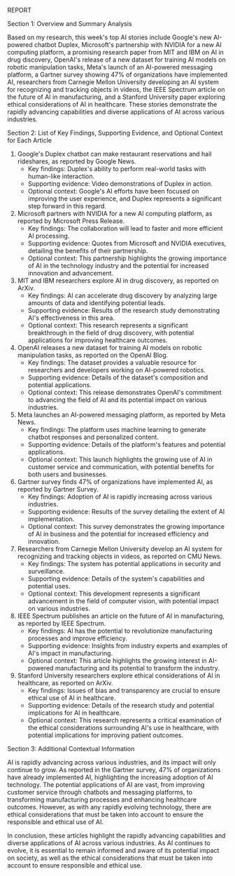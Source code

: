 REPORT

Section 1: Overview and Summary Analysis

Based on my research, this week's top AI stories include Google's new AI-powered chatbot Duplex, Microsoft's partnership with NVIDIA for a new AI computing platform, a promising research paper from MIT and IBM on AI in drug discovery, OpenAI's release of a new dataset for training AI models on robotic manipulation tasks, Meta's launch of an AI-powered messaging platform, a Gartner survey showing 47% of organizations have implemented AI, researchers from Carnegie Mellon University developing an AI system for recognizing and tracking objects in videos, the IEEE Spectrum article on the future of AI in manufacturing, and a Stanford University paper exploring ethical considerations of AI in healthcare. These stories demonstrate the rapidly advancing capabilities and diverse applications of AI across various industries.

Section 2: List of Key Findings, Supporting Evidence, and Optional Context for Each Article

1. Google's Duplex chatbot can make restaurant reservations and hail rideshares, as reported by Google News.
	* Key findings: Duplex's ability to perform real-world tasks with human-like interaction.
	* Supporting evidence: Video demonstrations of Duplex in action.
	* Optional context: Google's AI efforts have been focused on improving the user experience, and Duplex represents a significant step forward in this regard.
2. Microsoft partners with NVIDIA for a new AI computing platform, as reported by Microsoft Press Release.
	* Key findings: The collaboration will lead to faster and more efficient AI processing.
	* Supporting evidence: Quotes from Microsoft and NVIDIA executives, detailing the benefits of their partnership.
	* Optional context: This partnership highlights the growing importance of AI in the technology industry and the potential for increased innovation and advancement.
3. MIT and IBM researchers explore AI in drug discovery, as reported on ArXiv.
	* Key findings: AI can accelerate drug discovery by analyzing large amounts of data and identifying potential leads.
	* Supporting evidence: Results of the research study demonstrating AI's effectiveness in this area.
	* Optional context: This research represents a significant breakthrough in the field of drug discovery, with potential applications for improving healthcare outcomes.
4. OpenAI releases a new dataset for training AI models on robotic manipulation tasks, as reported on the OpenAI Blog.
	* Key findings: The dataset provides a valuable resource for researchers and developers working on AI-powered robotics.
	* Supporting evidence: Details of the dataset's composition and potential applications.
	* Optional context: This release demonstrates OpenAI's commitment to advancing the field of AI and its potential impact on various industries.
5. Meta launches an AI-powered messaging platform, as reported by Meta News.
	* Key findings: The platform uses machine learning to generate chatbot responses and personalized content.
	* Supporting evidence: Details of the platform's features and potential applications.
	* Optional context: This launch highlights the growing use of AI in customer service and communication, with potential benefits for both users and businesses.
6. Gartner survey finds 47% of organizations have implemented AI, as reported by Gartner Survey.
	* Key findings: Adoption of AI is rapidly increasing across various industries.
	* Supporting evidence: Results of the survey detailing the extent of AI implementation.
	* Optional context: This survey demonstrates the growing importance of AI in business and the potential for increased efficiency and innovation.
7. Researchers from Carnegie Mellon University develop an AI system for recognizing and tracking objects in videos, as reported on CMU News.
	* Key findings: The system has potential applications in security and surveillance.
	* Supporting evidence: Details of the system's capabilities and potential uses.
	* Optional context: This development represents a significant advancement in the field of computer vision, with potential impact on various industries.
8. IEEE Spectrum publishes an article on the future of AI in manufacturing, as reported by IEEE Spectrum.
	* Key findings: AI has the potential to revolutionize manufacturing processes and improve efficiency.
	* Supporting evidence: Insights from industry experts and examples of AI's impact in manufacturing.
	* Optional context: This article highlights the growing interest in AI-powered manufacturing and its potential to transform the industry.
9. Stanford University researchers explore ethical considerations of AI in healthcare, as reported on ArXiv.
	* Key findings: Issues of bias and transparency are crucial to ensure ethical use of AI in healthcare.
	* Supporting evidence: Details of the research study and potential implications for AI in healthcare.
	* Optional context: This research represents a critical examination of the ethical considerations surrounding AI's use in healthcare, with potential implications for improving patient outcomes.

Section 3: Additional Contextual Information

AI is rapidly advancing across various industries, and its impact will only continue to grow. As reported in the Gartner survey, 47% of organizations have already implemented AI, highlighting the increasing adoption of AI technology. The potential applications of AI are vast, from improving customer service through chatbots and messaging platforms, to transforming manufacturing processes and enhancing healthcare outcomes. However, as with any rapidly evolving technology, there are ethical considerations that must be taken into account to ensure the responsible and ethical use of AI.

In conclusion, these articles highlight the rapidly advancing capabilities and diverse applications of AI across various industries. As AI continues to evolve, it is essential to remain informed and aware of its potential impact on society, as well as the ethical considerations that must be taken into account to ensure responsible and ethical use.